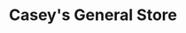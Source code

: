 ---
title: "Casey's General Store"
url: /wichita/caseys-general-store-south-west-street/
shop: convenience
---